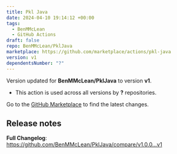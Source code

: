 ```yaml
---
title: Pkl Java
date: 2024-04-10 19:14:12 +00:00
tags:
  - BenMMcLean
  - GitHub Actions
draft: false
repo: BenMMcLean/PklJava
marketplace: https://github.com/marketplace/actions/pkl-java
version: v1
dependentsNumber: "?"
---
```



Version updated for **BenMMcLean/PklJava** to version **v1**.
- This action is used across all versions by **?** repositories.

Go to the [GitHub Marketplace](https://github.com/marketplace/actions/pkl-java) to find the latest changes.

## Release notes

**Full Changelog**: https://github.com/BenMMcLean/PklJava/compare/v1.0.0...v1
